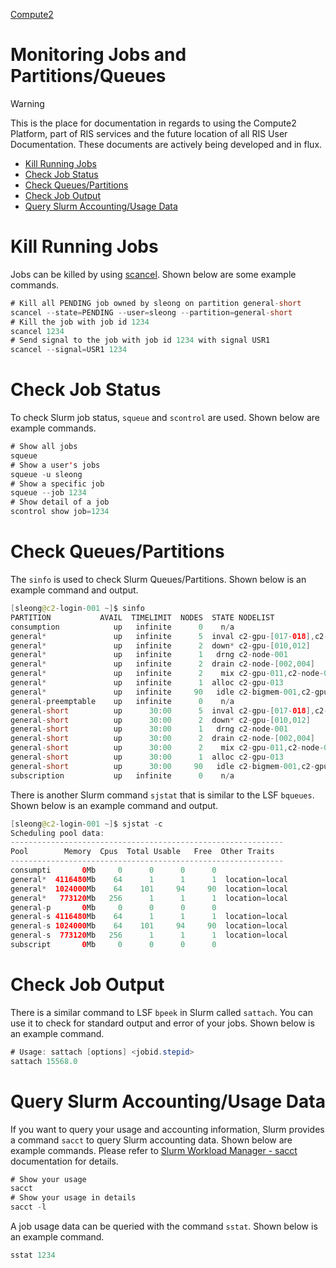 
[Compute2](https://washu.atlassian.net/wiki/spaces/RUD/pages/1733361759/Compute2)

# Monitoring Jobs and Partitions/Queues

> [!WARNING]
> This is the place for documentation in regards to using the Compute2 Platform, part of RIS services and the future location of all RIS User Documentation. These documents are actively being developed and in flux.

- [Kill Running Jobs](#kill-running-jobs)
- [Check Job Status](#check-job-status)
- [Check Queues/Partitions](#check-queues-partitions)
- [Check Job Output](#check-job-output)
- [Query Slurm Accounting/Usage Data](#query-slurm-accounting-usage-data)

# Kill Running Jobs

Jobs can be killed by using [scancel](https://slurm.schedmd.com/scancel.html). Shown below are some example commands.

```java
# Kill all PENDING job owned by sleong on partition general-short
scancel --state=PENDING --user=sleong --partition=general-short
# Kill the job with job id 1234
scancel 1234
# Send signal to the job with job id 1234 with signal USR1
scancel --signal=USR1 1234
```

# Check Job Status

To check Slurm job status, `squeue` and `scontrol` are used. Shown below are example commands.

```java
# Show all jobs
squeue
# Show a user's jobs
squeue -u sleong
# Show a specific job 
squeue --job 1234
# Show detail of a job
scontrol show job=1234
```

# Check Queues/Partitions

The `sinfo` is used to check Slurm Queues/Partitions. Shown below is an example command and output.

```java
[sleong@c2-login-001 ~]$ sinfo
PARTITION           AVAIL  TIMELIMIT  NODES  STATE NODELIST
consumption            up   infinite      0    n/a 
general*               up   infinite      5  inval c2-gpu-[017-018],c2-node-[084-086]
general*               up   infinite      2  down* c2-gpu-[010,012]
general*               up   infinite      1   drng c2-node-001
general*               up   infinite      2  drain c2-node-[002,004]
general*               up   infinite      2    mix c2-gpu-011,c2-node-003
general*               up   infinite      1  alloc c2-gpu-013
general*               up   infinite     90   idle c2-bigmem-001,c2-gpu-[001-009,014-015],c2-node-[005-078,080-083]
general-preemptable    up   infinite      0    n/a 
general-short          up      30:00      5  inval c2-gpu-[017-018],c2-node-[084-086]
general-short          up      30:00      2  down* c2-gpu-[010,012]
general-short          up      30:00      1   drng c2-node-001
general-short          up      30:00      2  drain c2-node-[002,004]
general-short          up      30:00      2    mix c2-gpu-011,c2-node-003
general-short          up      30:00      1  alloc c2-gpu-013
general-short          up      30:00     90   idle c2-bigmem-001,c2-gpu-[001-009,014-015],c2-node-[005-078,080-083]
subscription           up   infinite      0    n/a 
```

There is another Slurm command `sjstat` that is similar to the LSF `bqueues`. Shown below is an example command and output.

```java
[sleong@c2-login-001 ~]$ sjstat -c
Scheduling pool data:
-------------------------------------------------------------
Pool        Memory  Cpus  Total Usable   Free  Other Traits  
-------------------------------------------------------------
consumpti       0Mb     0      0      0      0   
general*  4116480Mb    64      1      1      1  location=local 
general*  1024000Mb    64    101     94     90  location=local 
general*   773120Mb   256      1      1      1  location=local 
general-p       0Mb     0      0      0      0   
general-s 4116480Mb    64      1      1      1  location=local 
general-s 1024000Mb    64    101     94     90  location=local 
general-s  773120Mb   256      1      1      1  location=local 
subscript       0Mb     0      0      0      0   
```

# Check Job Output

There is a similar command to LSF `bpeek` in Slurm called `sattach`. You can use it to check for standard output and error of your jobs. Shown below is an example command.

```java
# Usage: sattach [options] <jobid.stepid>
sattach 15568.0
```

# Query Slurm Accounting/Usage Data

If you want to query your usage and accounting information, Slurm provides a command `sacct` to query Slurm accounting data. Shown below are example commands. Please refer to [Slurm Workload Manager - sacct](https://slurm.schedmd.com/sacct.html) documentation for details.

```java
# Show your usage
sacct
# Show your usage in details
sacct -l
```

A job usage data can be queried with the command `sstat`. Shown below is an example command.

```java
sstat 1234
```
